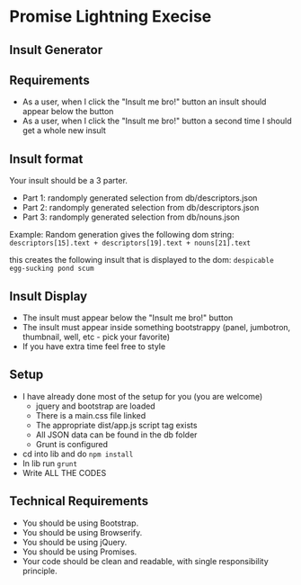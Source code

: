 # Promise Lightning Execise
## Insult Generator

## Requirements

- As a user, when I click the "Insult me bro!" button an insult should appear below the button
- As a user, when I click the "Insult me bro!" button a second time I should get a whole new insult

## Insult format
Your insult should be a 3 parter.
 - Part 1: randomply generated selection from db/descriptors.json
 - Part 2: randomply generated selection from db/descriptors.json
 - Part 3: randomply generated selection from db/nouns.json

 Example:
 Random generation gives the following dom string:
 ```descriptors[15].text + descriptors[19].text + nouns[21].text```

 this creates the following insult that is displayed to the dom:
 ```despicable egg-sucking pond scum```

## Insult Display
* The insult must appear below the "Insult me bro!" button
* The insult must appear inside something bootstrappy (panel, jumbotron, thumbnail, well, etc - pick your favorite)
*  If you have extra time feel free to style


## Setup
- I have already done most of the setup for you (you are welcome)
  * jquery and bootstrap are loaded
  * There is a main.css file linked
  * The appropriate dist/app.js script tag exists
  * All JSON data can be found in the db folder
  * Grunt is configured
- cd into lib and do `npm install`
- In lib run `grunt`
- Write ALL THE CODES


## Technical Requirements
- You should be using Bootstrap.
- You should be using Browserify.
- You should be using jQuery.
- You should be using Promises.
- Your code should be clean and readable, with single responsibility principle.